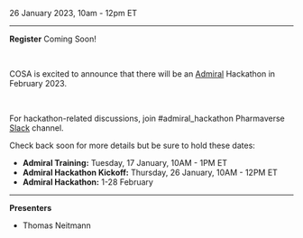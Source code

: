 26 January 2023, 10am - 12pm ET

---

**Register** Coming Soon!

<br/>

COSA is excited to announce that there will be an <a href="https://cosa.cdisc.org/directory/admiral" target="_blank">Admiral</a> Hackathon in February 2023.

<br/>

For hackathon-related discussions, join #admiral_hackathon Pharmaverse [Slack](https://join.slack.com/t/pharmaverse/shared_invite/zt-1o0xw7fmf-nkeRTkx0rwvK6fTfjlLlpg) channel.

Check back soon for more details but be sure to hold these dates:
* **Admiral Training:**  Tuesday, 17 January, 10AM - 1PM ET
* **Admiral Hackathon Kickoff:**  Thursday, 26 January, 10AM - 12PM ET
* **Admiral Hackathon:**  1-28 February

---

**Presenters**
- Thomas Neitmann 